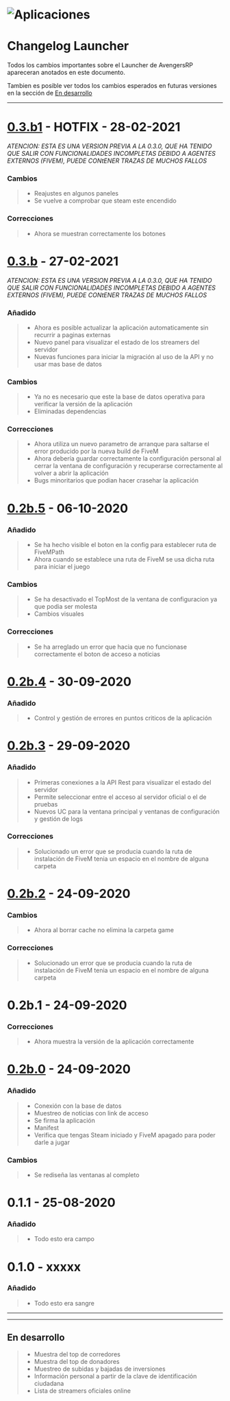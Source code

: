 # ![Aplicaciones](https://media.discordapp.net/attachments/724362312789786635/794640192992051230/666.png?width=1440&height=349)
# Changelog Launcher
Todos los cambios importantes sobre el Launcher de AvengersRP apareceran anotados en este documento.

Tambien es posible ver todos los cambios esperados en futuras versiones en la sección de [En desarrollo](https://github.com/Ivanpsl/AvengersChangelogs/blob/main/launcherChangelog.md#en-desarrollo)

-------------------------------
# [0.3.b1] - HOTFIX - 28-02-2021

*ATENCION: ESTA ES UNA VERSION PREVIA A LA 0.3.0, QUE HA TENIDO QUE SALIR CON FUNCIONALIDADES INCOMPLETAS DEBIDO A AGENTES EXTERNOS (FIVEM), PUEDE CONtENER TRAZAS DE MUCHOS FALLOS*

### Cambios
> - Reajustes en algunos paneles
> - Se vuelve a comprobar que steam este encendido

### Correcciones
> - Ahora se muestran correctamente los botones 


# [0.3.b] - 27-02-2021

*ATENCION: ESTA ES UNA VERSION PREVIA A LA 0.3.0, QUE HA TENIDO QUE SALIR CON FUNCIONALIDADES INCOMPLETAS DEBIDO A AGENTES EXTERNOS (FIVEM), PUEDE CONtENER TRAZAS DE MUCHOS FALLOS*

### Añadido
> - Ahora es posible actualizar la aplicación automaticamente sin recurrir a paginas externas
> - Nuevo panel para visualizar el estado de los streamers del servidor
> - Nuevas funciones para iniciar la migración al uso de la API y no usar mas base de datos

### Cambios
> - Ya no es necesario que este la base de datos operativa para verificar la versión de la aplicación 
> - Eliminadas dependencias

### Correcciones
> - Ahora utiliza un nuevo parametro de arranque para saltarse el error producido por la nueva build de FiveM 
> - Ahora debería guardar correctamente la configuración personal al cerrar la ventana de configuración y recuperarse correctamente al volver a abrir la aplicación
> - Bugs minoritarios que podian hacer crasehar la aplicación




# [0.2b.5] - 06-10-2020
### Añadido
> - Se ha hecho visible el boton en la config para establecer ruta de FiveMPath
> - Ahora cuando se establece una ruta de FiveM se usa dicha ruta para iniciar el juego

### Cambios
> - Se ha desactivado el TopMost de la ventana de configuracion ya que podia ser molesta
> - Cambios visuales  

### Correcciones
> - Se ha arreglado un error que hacia que no funcionase correctamente el boton de acceso a noticias




# [0.2b.4] - 30-09-2020
### Añadido
> - Control y gestión de errores en puntos criticos de la aplicación




# [0.2b.3] - 29-09-2020
### Añadido
> - Primeras conexiones a la API Rest para visualizar el estado del servidor
> - Permite seleccionar entre el acceso al servidor oficial o el de pruebas
> - Nuevos UC para la ventana principal y ventanas de configuración y gestión de logs

### Correcciones
> - Solucionado un error que se producia cuando la ruta de instalación de FiveM tenia un espacio en el nombre de alguna carpeta




# [0.2b.2] - 24-09-2020
### Cambios
> - Ahora al borrar cache no elimina la carpeta game

### Correcciones
> - Solucionado un error que se producia cuando la ruta de instalación de FiveM tenia un espacio en el nombre de alguna carpeta




# 0.2b.1 - 24-09-2020
### Correcciones
> - Ahora muestra la versión de la aplicación correctamente




# [0.2b.0] - 24-09-2020
### Añadido
> - Conexión con la base de datos
> - Muestreo de noticias con link de acceso
> - Se firma la aplicación 
> - Manifest
> - Verifica que tengas Steam iniciado y FiveM apagado para poder darle a jugar

### Cambios
> - Se rediseña las ventanas al completo




# 0.1.1 - 25-08-2020
### Añadido
> - Todo esto era campo




# 0.1.0 - xxxxx
### Añadido
> - Todo esto era sangre


-------------------------------
-------------------------------

## En desarrollo
> - Muestra del top de corredores
> - Muestra del top de donadores
> - Muestreo de subidas y bajadas de inversiones
> - Información personal a partir de la clave de identificación ciudadana
> - Lista de streamers oficiales online



[0.3.b1]: http://54.36.127.168/launcher/4_v0.03.0b/ReleaseV03b1.zip
[0.3.b]: http://54.36.127.168/launcher/4_v0.03.0b/DebugV03b.zip
[0.2b.5]: https://mega.nz/file/4xZBnSoQ#vemI8ECw2wMA3calCyQ1BNYwWqemXf2bmf9JluZUVZA
[0.2b.4]: http://54.36.127.168/launcher/3_v0.02b/ReleaseV02b4.rar 
[0.2b.3]: http://54.36.127.168/launcher/3_v0.02b/ReleaseV02b3.rar
[0.2b.2]: https://mega.nz/file/JtInRaJA#CRBjOft7RvV8jy_nlGM7heiuB7781C9z3qWi34REwZA
[0.2b.0]: http://54.36.127.168/launcher/3_v0.02b/ReleaseV02b.rar 

